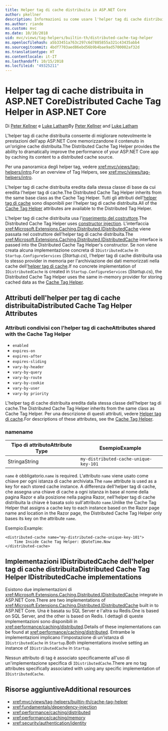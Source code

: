 ```yaml
---
title: Helper tag di cache distribuita in ASP.NET Core
author: pkellner
description: Informazioni su come usare l'helper tag di cache distribuita.
ms.author: riande
ms.custom: mvc
ms.date: 10/10/2018
uid: mvc/views/tag-helpers/builtin-th/distributed-cache-tag-helper
ms.openlocfilehash: a5b33451a763c297c6d7885855a321c43435abb4
ms.sourcegitcommit: 4bdf7703aed86ebd56b9b4bae9ad5700002af32d
ms.translationtype: HT
ms.contentlocale: it-IT
ms.lasthandoff: 10/15/2018
ms.locfileid: "49325211"
---
```

# <a name="distributed-cache-tag-helper-in-aspnet-core"></a><span data-ttu-id="2e8f1-103">Helper tag di cache distribuita in ASP.NET Core</span><span class="sxs-lookup"><span data-stu-id="2e8f1-103">Distributed Cache Tag Helper in ASP.NET Core</span></span>

<span data-ttu-id="2e8f1-104">Di [Peter Kellner](http://peterkellner.net) e [Luke Latham](https://github.com/guardrex)</span><span class="sxs-lookup"><span data-stu-id="2e8f1-104">By [Peter Kellner](http://peterkellner.net) and [Luke Latham](https://github.com/guardrex)</span></span>

<span data-ttu-id="2e8f1-105">L'helper tag di cache distribuita consente di migliorare notevolmente le prestazioni dell'app ASP.NET Core memorizzandone il contenuto in un'origine cache distribuita.</span><span class="sxs-lookup"><span data-stu-id="2e8f1-105">The Distributed Cache Tag Helper provides the ability to dramatically improve the performance of your ASP.NET Core app by caching its content to a distributed cache source.</span></span>

<span data-ttu-id="2e8f1-106">Per una panoramica degli helper tag, vedere <xref:mvc/views/tag-helpers/intro>.</span><span class="sxs-lookup"><span data-stu-id="2e8f1-106">For an overview of Tag Helpers, see <xref:mvc/views/tag-helpers/intro>.</span></span>

<span data-ttu-id="2e8f1-107">L'helper tag di cache distribuita eredita dalla stessa classe di base da cui eredita l'helper tag di cache.</span><span class="sxs-lookup"><span data-stu-id="2e8f1-107">The Distributed Cache Tag Helper inherits from the same base class as the Cache Tag Helper.</span></span> <span data-ttu-id="2e8f1-108">Tutti gli attributi dell'[helper tag di cache](xref:mvc/views/tag-helpers/builtin-th/cache-tag-helper) sono disponibili per l'helper tag di cache distribuita.</span><span class="sxs-lookup"><span data-stu-id="2e8f1-108">All of the [Cache Tag Helper](xref:mvc/views/tag-helpers/builtin-th/cache-tag-helper) attributes are available to the Distributed Tag Helper.</span></span>

<span data-ttu-id="2e8f1-109">L'helper tag di cache distribuita usa l'[inserimento del costruttore](xref:fundamentals/dependency-injection#constructor-injection-behavior).</span><span class="sxs-lookup"><span data-stu-id="2e8f1-109">The Distributed Cache Tag Helper uses [constructor injection](xref:fundamentals/dependency-injection#constructor-injection-behavior).</span></span> <span data-ttu-id="2e8f1-110">L'interfaccia <xref:Microsoft.Extensions.Caching.Distributed.IDistributedCache> viene passata nel costruttore dell'helper tag di cache distribuita.</span><span class="sxs-lookup"><span data-stu-id="2e8f1-110">The <xref:Microsoft.Extensions.Caching.Distributed.IDistributedCache> interface is passed into the Distributed Cache Tag Helper's constructor.</span></span> <span data-ttu-id="2e8f1-111">Se non viene creata alcuna implementazione concreta di `IDistributedCache` in `Startup.ConfigureServices` (*Startup.cs*), l'helper tag di cache distribuita usa lo stesso provider in memoria per l'archiviazione dei dati memorizzati nella cache dell'[helper tag di cache](xref:mvc/views/tag-helpers/builtin-th/cache-tag-helper).</span><span class="sxs-lookup"><span data-stu-id="2e8f1-111">If no concrete implementation of `IDistributedCache` is created in `Startup.ConfigureServices` (*Startup.cs*), the Distributed Cache Tag Helper uses the same in-memory provider for storing cached data as the [Cache Tag Helper](xref:mvc/views/tag-helpers/builtin-th/cache-tag-helper).</span></span>

## <a name="distributed-cache-tag-helper-attributes"></a><span data-ttu-id="2e8f1-112">Attributi dell'helper per tag di cache distribuita</span><span class="sxs-lookup"><span data-stu-id="2e8f1-112">Distributed Cache Tag Helper Attributes</span></span>

### <a name="attributes-shared-with-the-cache-tag-helper"></a><span data-ttu-id="2e8f1-113">Attributi condivisi con l'helper tag di cache</span><span class="sxs-lookup"><span data-stu-id="2e8f1-113">Attributes shared with the Cache Tag Helper</span></span>

* `enabled`
* `expires-on`
* `expires-after`
* `expires-sliding`
* `vary-by-header`
* `vary-by-query`
* `vary-by-route`
* `vary-by-cookie`
* `vary-by-user`
* `vary-by priority`

<span data-ttu-id="2e8f1-114">L'helper tag di cache distribuita eredita dalla stessa classe dell'helper tag di cache.</span><span class="sxs-lookup"><span data-stu-id="2e8f1-114">The Distributed Cache Tag Helper inherits from the same class as Cache Tag Helper.</span></span> <span data-ttu-id="2e8f1-115">Per una descrizione di questi attributi, vedere [Helper tag di cache](xref:mvc/views/tag-helpers/builtin-th/cache-tag-helper).</span><span class="sxs-lookup"><span data-stu-id="2e8f1-115">For descriptions of these attributes, see the [Cache Tag Helper](xref:mvc/views/tag-helpers/builtin-th/cache-tag-helper).</span></span>

### <a name="name"></a><span data-ttu-id="2e8f1-116">name</span><span class="sxs-lookup"><span data-stu-id="2e8f1-116">name</span></span>

| <span data-ttu-id="2e8f1-117">Tipo di attributo</span><span class="sxs-lookup"><span data-stu-id="2e8f1-117">Attribute Type</span></span> | <span data-ttu-id="2e8f1-118">Esempio</span><span class="sxs-lookup"><span data-stu-id="2e8f1-118">Example</span></span>                               |
| -------------- | ------------------------------------- |
| <span data-ttu-id="2e8f1-119">Stringa</span><span class="sxs-lookup"><span data-stu-id="2e8f1-119">String</span></span>         | `my-distributed-cache-unique-key-101` |

<span data-ttu-id="2e8f1-120">`name` è obbligatorio.</span><span class="sxs-lookup"><span data-stu-id="2e8f1-120">`name` is required.</span></span> <span data-ttu-id="2e8f1-121">L'attributo `name` viene usato come chiave per ogni istanza di cache archiviata.</span><span class="sxs-lookup"><span data-stu-id="2e8f1-121">The `name` attribute is used as a key for each stored cache instance.</span></span> <span data-ttu-id="2e8f1-122">A differenza dell'helper tag di cache, che assegna una chiave di cache a ogni istanza in base al nome della pagina Razor e alla posizione nella pagina Razor, nell'helper tag di cache distribuita la chiave è basata solo sull'attributo `name`.</span><span class="sxs-lookup"><span data-stu-id="2e8f1-122">Unlike the Cache Tag Helper that assigns a cache key to each instance based on the Razor page name and location in the Razor page, the Distributed Cache Tag Helper only bases its key on the attribute `name`.</span></span>

<span data-ttu-id="2e8f1-123">Esempio:</span><span class="sxs-lookup"><span data-stu-id="2e8f1-123">Example:</span></span>

```cshtml
<distributed-cache name="my-distributed-cache-unique-key-101">
    Time Inside Cache Tag Helper: @DateTime.Now
</distributed-cache>
```

## <a name="distributed-cache-tag-helper-idistributedcache-implementations"></a><span data-ttu-id="2e8f1-124">Implementazioni IDistributedCache dell'helper tag di cache distribuita</span><span class="sxs-lookup"><span data-stu-id="2e8f1-124">Distributed Cache Tag Helper IDistributedCache implementations</span></span>

<span data-ttu-id="2e8f1-125">Esistono due implementazioni di <xref:Microsoft.Extensions.Caching.Distributed.IDistributedCache> integrate in ASP.NET Core.</span><span class="sxs-lookup"><span data-stu-id="2e8f1-125">There are two implementations of <xref:Microsoft.Extensions.Caching.Distributed.IDistributedCache> built in to ASP.NET Core.</span></span> <span data-ttu-id="2e8f1-126">Una è basata su SQL Server e l'altra su Redis.</span><span class="sxs-lookup"><span data-stu-id="2e8f1-126">One is based on SQL Server, and the other is based on Redis.</span></span> <span data-ttu-id="2e8f1-127">I dettagli di queste implementazioni sono disponibili in <xref:performance/caching/distributed>.</span><span class="sxs-lookup"><span data-stu-id="2e8f1-127">Details of these implementations can be found at <xref:performance/caching/distributed>.</span></span> <span data-ttu-id="2e8f1-128">Entrambe le implementazioni implicano l'impostazione di un'istanza di `IDistributedCache` in `Startup`.</span><span class="sxs-lookup"><span data-stu-id="2e8f1-128">Both implementations involve setting an instance of `IDistributedCache` in `Startup`.</span></span>

<span data-ttu-id="2e8f1-129">Nessun attributo di tag è associato specificamente all'uso di un'implementazione specifica di `IDistributedCache`.</span><span class="sxs-lookup"><span data-stu-id="2e8f1-129">There are no tag attributes specifically associated with using any specific implementation of `IDistributedCache`.</span></span>

## <a name="additional-resources"></a><span data-ttu-id="2e8f1-130">Risorse aggiuntive</span><span class="sxs-lookup"><span data-stu-id="2e8f1-130">Additional resources</span></span>

* <xref:mvc/views/tag-helpers/builtin-th/cache-tag-helper>
* <xref:fundamentals/dependency-injection>
* <xref:performance/caching/distributed>
* <xref:performance/caching/memory>
* <xref:security/authentication/identity>
